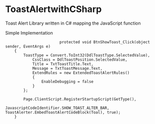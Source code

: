 # ToastAlertwithCSharp
Toast Alert Library written in C# mapping the JavaScript function

Simple Implementation

 							protected void BtnShowToast_Click(object sender, EventArgs e)
        {
            ToastType = Convert.ToInt32(DdlToastType.SelectedValue),
                CssClass = DdlToastPosition.SelectedValue,
                Title = TxtToastTitle.Text,
                Message = TxtToastMessage.Text,
                ExtendRules = new ExtendedToastAlertRules()
                {
                    EnableDebugging = false
                }
            };

            Page.ClientScript.RegisterStartupScript(GetType(), 
												JavascriptCodeIdentifier.SHOW_TOAST_ALTER_BAR, ToastAlerter.EmbedToastAlertCodeBlock(Toal), true);
        }
